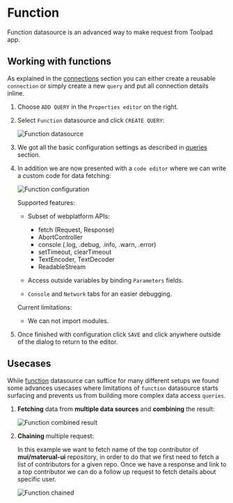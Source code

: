 # Function

<p class="description">
    Function datasource is an advanced way to make request from Toolpad app.
</p>

## Working with functions

As explained in the [connections](/toolpad/connecting-to-datasources/connections/) section you can either create a reusable `connection` or simply create a new `query` and put all connection details inline.

1. Choose `ADD QUERY` in the `Properties editor` on the right.

1. Select `Function` datasource and click `CREATE QUERY`:

   ![Function datasource](/static/toolpad/function-query-1.png)

1. We got all the basic configuration settings as described in [queries](/toolpad/connecting-to-datasources/queries/) section.

1. In addition we are now presented with a `code editor` where we can write a custom code for data fetching:

   ![Function configuration](/static/toolpad/function-query-2.png)

   Supported features:

   - Subset of webplatform APIs:

     - fetch (Request, Response)
     - AbortController
     - console (.log, .debug, .info, .warn, .error)
     - setTimeout, clearTimeout
     - TextEncoder, TextDecoder
     - ReadableStream

   - Access outside variables by binding `Parameters` fields.
   - `Console` and `Network` tabs for an easier debugging.

   Current limitations:

   - We can not import modules.

1. Once finished with configuration click `SAVE` and click anywhere outside of the dialog to return to the editor.

## Usecases

While [function](/toolpad/connecting-to-datasources/function/) datasource can suffice for many different setups we found some advances usecases where limitations of `function` datasource starts surfacing and prevents us from building more complex data access `queries`.

1. **Fetching** data from **multiple data sources** and **combining** the result:

   ![Function combined result](/static/toolpad/function-query-3.png)

1. **Chaining** multiple request:

   In this example we want to fetch name of the top contributor of **mui/materual-ui** repository, in order to do that we first need to fetch a list of contributors for a given repo. Once we have a response and link to a top contributor we can do a follow up request to fetch details about specific user.

   ![Function chained](/static/toolpad/function-query-4.png)
